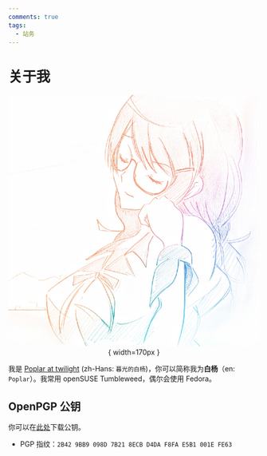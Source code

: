 ```yaml
---
comments: true
tags:
  - 站务
---
```


# 关于我

<center>

![](./images/one-last-neko-2.jpeg){ width=170px }

</center>

我是 [Poplar at twilight](https://github.com/poplar-at-twilight) (zh-Hans: `暮光的白杨`)，你可以简称我为**白杨**（en: `Poplar`）。我常用 openSUSE Tumbleweed，偶尔会使用 Fedora。

## OpenPGP 公钥

你可以在[此处](./assets/White%20Poplar_0x001EFE63_public.asc)下载公钥。

- PGP 指纹：`2B42 9BB9 098D 7B21 8ECB D4DA F8FA E5B1 001E FE63`